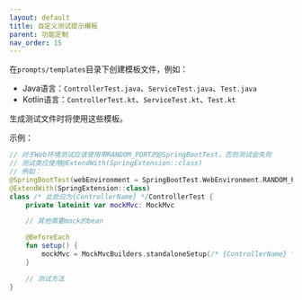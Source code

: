 ```yaml
---
layout: default
title: 自定义测试提示模板
parent: 功能定制
nav_order: 15
---
```


在`prompts/templates`目录下创建模板文件，例如：

- Java语言：`ControllerTest.java`、`ServiceTest.java`、`Test.java`
- Kotlin语言：`ControllerTest.kt`、`ServiceTest.kt`、`Test.kt`

生成测试文件时将使用这些模板。

示例：

```kotlin
// 对于Web环境测试应该使用带RANDOM_PORT的@SpringBootTest，否则测试会失败
// 测试类应使用@ExtendWith(SpringExtension::class)
// 例如：
@SpringBootTest(webEnvironment = SpringBootTest.WebEnvironment.RANDOM_PORT)
@ExtendWith(SpringExtension::class)
class /* 此处应为{ControllerName} */ControllerTest {
    private lateinit var mockMvc: MockMvc

    // 其他需要mock的bean

    @BeforeEach
    fun setup() {
        mockMvc = MockMvcBuilders.standaloneSetup(/* {ControllerName} */Controller(/* 注入mock的bean */)).build()
    }

    // 测试方法
}
```
